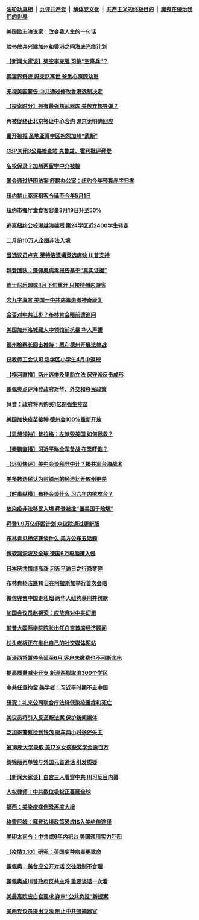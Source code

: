 ####  [法轮功真相](../../../../basic/blob/master/README.md?t=03120201) &nbsp;|&nbsp; [九评共产党](../../../../9ping.md/blob/master/README.md?t=03120201) &nbsp;|&nbsp; [解体党文化](../../../../jtdwh.md/blob/master/README.md?t=03120201)  &nbsp;|&nbsp; [共产主义的终极目的](../../../../gczydzjmd.md/blob/master/README.md?t=03120201) &nbsp;|&nbsp; [魔鬼在统治我们的世界](../../../../mgztzwmdsj.md/blob/master/README.md?t=03120201) 

#### [美国励志演说家：改变我人生的一句话](../pages/nsc412/n12804837.md?t=03120201) 

#### [脸书放弃兴建加州和香港之间海底光缆计划](../pages/nsc412/n12804775.md?t=03120201) 

#### [【新闻大家谈】架空李克强 习挑“空降兵”？](../pages/nsc412/n12804912.md?t=03120201) 

#### [猩猩界奇迹 妈突然离世 爸悉心照顾幼崽](../pages/nsc412/n12804043.md?t=03120201) 

#### [无视美国警告 中共通过修改香港选制决定](../pages/nsc412/n12804284.md?t=03120201) 

#### [【探索时分】拥有最强核武器库 美放弃核导弹？](../pages/nsc412/n12803195.md?t=03120201) 

#### [再被促终止北京签证中心合约 渥京无明确回应](../pages/nsc412/n12804322.md?t=03120201) 

#### [重开被拒 圣地亚哥学区抱怨加州“武断”](../pages/nsc412/n12803913.md?t=03120201) 

#### [CBP关闭3公路检查站 克鲁兹、霍利批评拜登](../pages/nsc412/n12803885.md?t=03120201) 

#### [名校保录？加州两留学中介被控](../pages/nsc412/n12803577.md?t=03120201) 

#### [国会通过纾困法案 舒默办公室：纽约今年预算赤字归零](../pages/nsc412/n12803584.md?t=03120201) 

#### [纽约禁止驱逐租客令延至今年5月1日](../pages/nsc412/n12803599.md?t=03120201) 

#### [纽约市餐厅堂食客容量3月19日升至50%](../pages/nsc412/n12803581.md?t=03120201) 

#### [逃离纽约公校潮越演越烈  第24学区近2400学生转走](../pages/nsc412/n12803608.md?t=03120201) 

#### [二月份10万人企图非法入境](../pages/nsc412/n12803534.md?t=03120201) 

#### [当选议员卢克‧莱特洛遗孀竞选席缺 川普支持](../pages/nsc412/n12803517.md?t=03120201) 

#### [拜登团队：蓬佩奥病毒报告基于“真实证据”](../pages/nsc412/n12803557.md?t=03120201) 

#### [迪士尼乐园或4月下旬重开 只接待州内游客](../pages/nsc412/n12803698.md?t=03120201) 

#### [念九字真言 美国一中共病毒患者神奇康复](../pages/nsc412/n12794177.md?t=03120201) 

#### [会否对中共让步？布林肯会晤前遭追问](../pages/nsc412/n12803484.md?t=03120201) 

#### [美国加州洛城藏人中领馆前抗暴 华人声援](../pages/nsc412/n12803605.md?t=03120201) 

#### [德州检察长回击推特：愿在德州开展法律战](../pages/nsc412/n12803428.md?t=03120201) 

#### [获教师工会认可 洛学区小学生4月中返校](../pages/nsc412/n12803553.md?t=03120201) 

#### [【横河直播】两州选举及堕胎立法 保守派反击成形](../pages/nsc412/n12803202.md?t=03120201) 

#### [蓬佩奥点评拜登政府对华、外交和移民政策](../pages/nsc412/n12802867.md?t=03120201) 

#### [拜登：政府将再购买1亿剂强生疫苗](../pages/nsc412/n12803329.md?t=03120201) 

#### [美国加快疫苗接种 德州会100%重新开放](../pages/nsc412/n12803158.md?t=03120201) 

#### [【思想领袖】普拉格：左派毁美国 如何拯救？](../pages/nsc412/n12719539.md?t=03120201) 

#### [【秦鹏直播】习近平称全军备战 在恐吓谁？](../pages/nsc412/n12803091.md?t=03120201) 

#### [【远见快评】美中会谈拜登中计？揭共军台海战术](../pages/nsc412/n12803058.md?t=03120201) 

#### [美多数选民认为封锁州的经济比开放州更差](../pages/nsc412/n12803008.md?t=03120201) 

#### [【时事纵横】布杨会谈什么 习六年内欲攻台？](../pages/nsc412/n12803071.md?t=03120201) 

#### [放染疫非法移民入境 拜登被批“置美国于险境”](../pages/nsc412/n12803072.md?t=03120201) 

#### [拜登1.9万亿纾困计划 众议院通过更新版](../pages/nsc412/n12803001.md?t=03120201) 

#### [布林肯见杨洁篪谈什么 美方公布五话题](../pages/nsc412/n12802899.md?t=03120201) 

#### [微软漏洞波及全球 德国6万电脑遭入侵](../pages/nsc412/n12802762.md?t=03120201) 

#### [日本厌共情绪高涨 习近平访日之行恐梦碎](../pages/nsc412/n12802889.md?t=03120201) 

#### [布林肯杨洁篪18日在阿拉斯加举行首次会晤](../pages/nsc412/n12802743.md?t=03120201) 

#### [微信兜售中国走私烟 两华人纽约获刑并罚款](../pages/nsc412/n12801245.md?t=03120201) 

#### [加国会议员赵锦荣：应放弃对中共幻想](../pages/nsc412/n12802702.md?t=03120201) 

#### [前普大国际学院院长出任白宫首席经济顾问](../pages/nsc412/n12802736.md?t=03120201) 

#### [枕头老板正在推出自己的社交媒体网站](../pages/nsc412/n12802679.md?t=03120201) 

#### [新泽西将暂停令延至6月 客户未缴费也不可断水电](../pages/nsc412/n12802720.md?t=03120201) 

#### [提高质量减少开支 新泽西拟取消300个学区](../pages/nsc412/n12802681.md?t=03120201) 

#### [中共任意拘留 美学者：习近平时期不去中国](../pages/nsc412/n12802612.md?t=03120201) 

#### [研究：礼来公司联合疗法降低染疫重症和死亡](../pages/nsc412/n12802470.md?t=03120201) 

#### [美议员将引入反垄断法案 保护新闻媒体](../pages/nsc412/n12802419.md?t=03120201) 

#### [芝加哥警察捡到钱包 驱车两小时送还失主](../pages/nsc412/n12801344.md?t=03120201) 

#### [被18所大学录取 美17岁女孩获奖学金逾百万](../pages/nsc412/n12801596.md?t=03120201) 

#### [贺锦丽再单独与外国元首通话 引发质疑](../pages/nsc412/n12802312.md?t=03120201) 

#### [【新闻大家谈】白宫三人看穿中共 川习反目内幕](../pages/nsc412/n12802332.md?t=03120201) 

#### [人权律师：中共数位极权正蔓延全球](../pages/nsc412/n12802287.md?t=03120201) 

#### [福西：美染疫病例恐再度大增](../pages/nsc412/n12802260.md?t=03120201) 

#### [格雷厄姆：拜登边境政策恐成IS入美绝佳途径](../pages/nsc412/n12802214.md?t=03120201) 

#### [美印太司令：中共或6年内犯台 美国须用实力吓阻](../pages/nsc412/n12802206.md?t=03120201) 

#### [【疫情3.10】研究：英国变种病毒更致命](../pages/nsc412/n12801652.md?t=03120201) 

#### [蓬佩奥：美台应公开对话 交往限制不合理](../pages/nsc412/n12801671.md?t=03120201) 

#### [蓬佩奥成川普政府反共主将 重要谈话一次看](../pages/nsc412/n12801670.md?t=03120201) 

#### [美最高院应白宫要求 弃审“公共负担”新规案](../pages/nsc412/n12801327.md?t=03120201) 

#### [美两党议员提出立法 制止中共强摘器官](../pages/nsc412/n12801600.md?t=03120201) 

